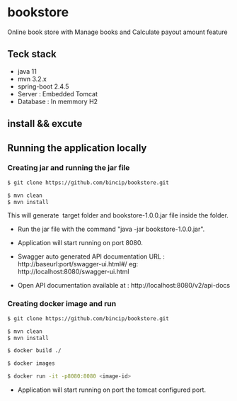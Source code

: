 # bookstore
Online book store with Manage books and Calculate payout amount feature

## Teck stack

- java 11
- mvn 3.2.x
- spring-boot 2.4.5
- Server : Embedded Tomcat
- Database : In memmory H2

## install && excute

## Running the application locally

### Creating jar and running the jar file

```bash
$ git clone https://github.com/bincip/bookstore.git

$ mvn clean
$ mvn install
```

This will generate  target folder and bookstore-1.0.0.jar file inside the folder.

- Run the jar file with the command "java -jar bookstore-1.0.0.jar".
- Application will start running on port 8080.

- Swagger auto generated API documentation URL : http://baseurl:port/swagger-ui.html#/ eg: http://localhost:8080/swagger-ui.html
- Open API documentation available at : http://localhost:8080/v2/api-docs

### Creating docker image and run

```bash
$ git clone https://github.com/bincip/bookstore.git

$ mvn clean
$ mvn install

$ docker build ./

$ docker images

$ docker run -it -p8080:8080 <image-id>
```
- Application will start running on port the tomcat configured port.
